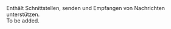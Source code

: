 <Namespace Name="Microsoft.Azure.ServiceBus.Core">
  <Docs>
    <summary>Enthält Schnittstellen, senden und Empfangen von Nachrichten unterstützen.</summary> 
    <remarks>To be added.</remarks>
  </Docs>
</Namespace>
